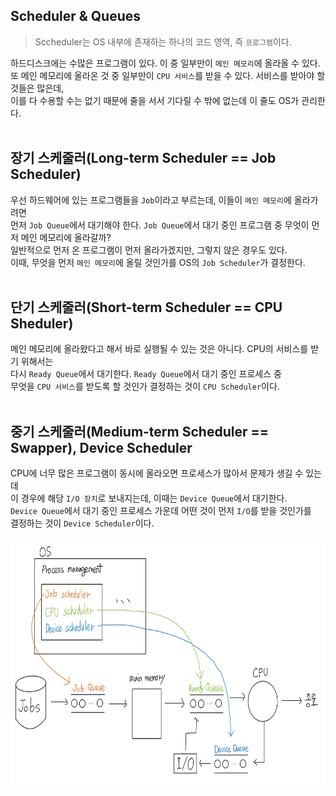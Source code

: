 
## Scheduler & Queues
> Sccheduler는 OS 내부에 존재하는 하나의 코드 영역, 즉 `프로그램`이다.


하드디스크에는 수많은 프로그램이 있다. 이 중 일부만이 `메인 메모리`에 올라올 수 있다. <br>
또 메인 메모리에 올라온 것 중 일부만이 `CPU 서비스`를 받을 수 있다. 서비스를 받아야 할 것들은 많은데,<br>
이를 다 수용할 수는 없기 때문에 줄을 서서 기다릴 수 밖에 없는데 이 줄도 OS가 관리한다.
<br><br>
 ## 장기 스케줄러(Long-term Scheduler == Job Scheduler)
우선 하드웨어에 있는 프로그램들을 `Job`이라고 부르는데, 이들이 `메인 메모리`에 올라가려면 <br>
먼저 `Job Queue`에서 대기해야 한다. `Job Queue`에서 대기 중인 프로그램 중 무엇이 먼저 메인 메모리에 올라갈까? <br>
일반적으로 먼저 온 프로그램이 먼저 올라가겠지만, 그렇지 않은 경우도 있다. <br>
이때, 무엇을 먼저 `메인 메모리`에 올릴 것인가를 OS의 `Job Scheduler`가 결정한다. <br>
<br>
## 단기 스케줄러(Short-term Scheduler == CPU Sheduler)
메인 메모리에 올라왔다고 해서 바로 실행될 수 있는 것은 아니다. CPU의 서비스를 받기 위해서는 <br>
다시 `Ready Queue`에서 대기한다. `Ready Queue`에서 대기 중인 프로세스 중 <br>
무엇을 `CPU 서비스`를 받도록 할 것인가 결정하는 것이 `CPU Scheduler`이다.<br>
<br>
## 중기 스케줄러(Medium-term Scheduler == Swapper), Device Scheduler
CPU에 너무 많은 프로그램이 동시에 올라오면 프로세스가 많아서 문제가 생길 수 있는데<br>
이 경우에 해당 `I/O 장치`로 보내지는데, 이때는 `Device Queue`에서 대기한다.<br>
`Device Queue`에서 대기 중인 프로세스 가운데 어떤 것이 먼저 `I/O`를 받을 것인가를 <br>
결정하는 것이 `Device Scheduler`이다.<br>

 <img src="https://github.com/yuwltn/yuwltn/blob/main/scheduler.jpg" width = "700" height="400" >
 
